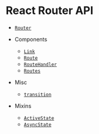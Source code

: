 React Router API 
================

- [`Router`](/docs/api/Router.md)

- Components
  - [`Link`](/docs/api/components/Link.md)
  - [`Route`](/docs/api/components/Route.md)
  - [`RouteHandler`](/docs/api/components/RouteHandler.md)
  - [`Routes`](/docs/api/components/Routes.md)

- Misc 
  - [`transition`](/docs/api/misc/transition.md)

- Mixins
  - [`ActiveState`](/docs/api/mixins/ActiveState.md)
  - [`AsyncState`](/docs/api/mixins/AsyncState.md)

